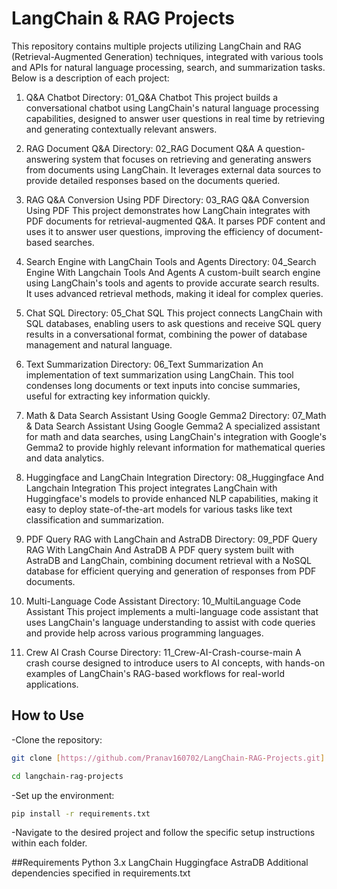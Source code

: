 # LangChain & RAG Projects
This repository contains multiple projects utilizing LangChain and RAG (Retrieval-Augmented Generation) techniques, integrated with various tools and APIs for natural language processing, search, and summarization tasks. Below is a description of each project:

1. Q&A Chatbot
Directory: 01_Q&A Chatbot
This project builds a conversational chatbot using LangChain's natural language processing capabilities, designed to answer user questions in real time by retrieving and generating contextually relevant answers.

2. RAG Document Q&A
Directory: 02_RAG Document Q&A
A question-answering system that focuses on retrieving and generating answers from documents using LangChain. It leverages external data sources to provide detailed responses based on the documents queried.

3. RAG Q&A Conversion Using PDF
Directory: 03_RAG Q&A Conversion Using PDF
This project demonstrates how LangChain integrates with PDF documents for retrieval-augmented Q&A. It parses PDF content and uses it to answer user questions, improving the efficiency of document-based searches.

4. Search Engine with LangChain Tools and Agents
Directory: 04_Search Engine With Langchain Tools And Agents
A custom-built search engine using LangChain's tools and agents to provide accurate search results. It uses advanced retrieval methods, making it ideal for complex queries.

5. Chat SQL
Directory: 05_Chat SQL
This project connects LangChain with SQL databases, enabling users to ask questions and receive SQL query results in a conversational format, combining the power of database management and natural language.

6. Text Summarization
Directory: 06_Text Summarization
An implementation of text summarization using LangChain. This tool condenses long documents or text inputs into concise summaries, useful for extracting key information quickly.

7. Math & Data Search Assistant Using Google Gemma2
Directory: 07_Math & Data Search Assistant Using Google Gemma2
A specialized assistant for math and data searches, using LangChain's integration with Google's Gemma2 to provide highly relevant information for mathematical queries and data analytics.

8. Huggingface and LangChain Integration
Directory: 08_Huggingface And Langchain Integration
This project integrates LangChain with Huggingface's models to provide enhanced NLP capabilities, making it easy to deploy state-of-the-art models for various tasks like text classification and summarization.

9. PDF Query RAG with LangChain and AstraDB
Directory: 09_PDF Query RAG With LangChain And AstraDB
A PDF query system built with AstraDB and LangChain, combining document retrieval with a NoSQL database for efficient querying and generation of responses from PDF documents.

10. Multi-Language Code Assistant
Directory: 10_MultiLanguage Code Assistant
This project implements a multi-language code assistant that uses LangChain's language understanding to assist with code queries and provide help across various programming languages.

11. Crew AI Crash Course
Directory: 11_Crew-AI-Crash-course-main
A crash course designed to introduce users to AI concepts, with hands-on examples of LangChain's RAG-based workflows for real-world applications.

## How to Use
-Clone the repository:
```bash
git clone [https://github.com/Pranav160702/LangChain-RAG-Projects.git]

cd langchain-rag-projects
```
-Set up the environment:
```bash
pip install -r requirements.txt
```
-Navigate to the desired project and follow the specific setup instructions within each folder.

##Requirements
Python 3.x
LangChain
Huggingface
AstraDB
Additional dependencies specified in requirements.txt
